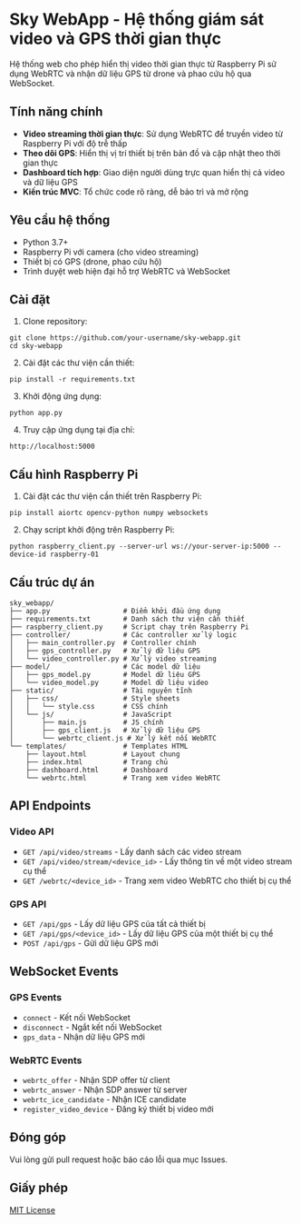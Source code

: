 # Sky WebApp - Hệ thống giám sát video và GPS thời gian thực

Hệ thống web cho phép hiển thị video thời gian thực từ Raspberry Pi sử dụng WebRTC và nhận dữ liệu GPS từ drone và phao cứu hộ qua WebSocket.

## Tính năng chính

- **Video streaming thời gian thực**: Sử dụng WebRTC để truyền video từ Raspberry Pi với độ trễ thấp
- **Theo dõi GPS**: Hiển thị vị trí thiết bị trên bản đồ và cập nhật theo thời gian thực
- **Dashboard tích hợp**: Giao diện người dùng trực quan hiển thị cả video và dữ liệu GPS
- **Kiến trúc MVC**: Tổ chức code rõ ràng, dễ bảo trì và mở rộng

## Yêu cầu hệ thống

- Python 3.7+
- Raspberry Pi với camera (cho video streaming)
- Thiết bị có GPS (drone, phao cứu hộ)
- Trình duyệt web hiện đại hỗ trợ WebRTC và WebSocket

## Cài đặt

1. Clone repository:
```
git clone https://github.com/your-username/sky-webapp.git
cd sky-webapp
```

2. Cài đặt các thư viện cần thiết:
```
pip install -r requirements.txt
```

3. Khởi động ứng dụng:
```
python app.py
```

4. Truy cập ứng dụng tại địa chỉ:
```
http://localhost:5000
```

## Cấu hình Raspberry Pi

1. Cài đặt các thư viện cần thiết trên Raspberry Pi:
```
pip install aiortc opencv-python numpy websockets
```

2. Chạy script khởi động trên Raspberry Pi:
```
python raspberry_client.py --server-url ws://your-server-ip:5000 --device-id raspberry-01
```

## Cấu trúc dự án

```
sky_webapp/
├── app.py                  # Điểm khởi đầu ứng dụng
├── requirements.txt        # Danh sách thư viện cần thiết
├── raspberry_client.py     # Script chạy trên Raspberry Pi
├── controller/             # Các controller xử lý logic
│   ├── main_controller.py  # Controller chính
│   ├── gps_controller.py   # Xử lý dữ liệu GPS
│   └── video_controller.py # Xử lý video streaming
├── model/                  # Các model dữ liệu
│   ├── gps_model.py        # Model dữ liệu GPS
│   └── video_model.py      # Model dữ liệu video
├── static/                 # Tài nguyên tĩnh
│   ├── css/                # Style sheets
│   │   └── style.css       # CSS chính
│   └── js/                 # JavaScript
│       ├── main.js         # JS chính
│       ├── gps_client.js   # Xử lý dữ liệu GPS
│       └── webrtc_client.js # Xử lý kết nối WebRTC
└── templates/              # Templates HTML
    ├── layout.html         # Layout chung
    ├── index.html          # Trang chủ
    ├── dashboard.html      # Dashboard
    └── webrtc.html         # Trang xem video WebRTC
```

## API Endpoints

### Video API
- `GET /api/video/streams` - Lấy danh sách các video stream
- `GET /api/video/stream/<device_id>` - Lấy thông tin về một video stream cụ thể
- `GET /webrtc/<device_id>` - Trang xem video WebRTC cho thiết bị cụ thể

### GPS API
- `GET /api/gps` - Lấy dữ liệu GPS của tất cả thiết bị
- `GET /api/gps/<device_id>` - Lấy dữ liệu GPS của một thiết bị cụ thể
- `POST /api/gps` - Gửi dữ liệu GPS mới

## WebSocket Events

### GPS Events
- `connect` - Kết nối WebSocket
- `disconnect` - Ngắt kết nối WebSocket
- `gps_data` - Nhận dữ liệu GPS mới

### WebRTC Events
- `webrtc_offer` - Nhận SDP offer từ client
- `webrtc_answer` - Nhận SDP answer từ server
- `webrtc_ice_candidate` - Nhận ICE candidate
- `register_video_device` - Đăng ký thiết bị video mới

## Đóng góp

Vui lòng gửi pull request hoặc báo cáo lỗi qua mục Issues.

## Giấy phép

[MIT License](LICENSE)
